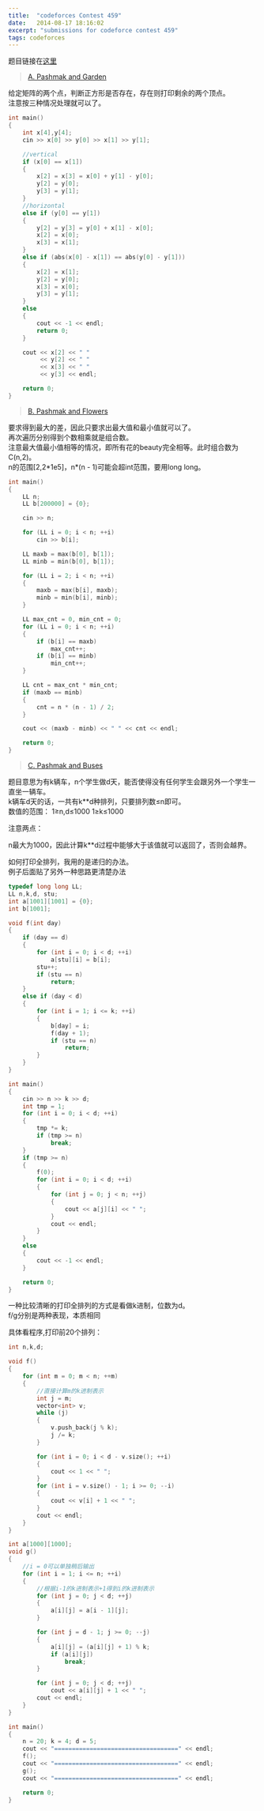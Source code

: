 ```yaml
---
title:  "codeforces Contest 459"
date:   2014-08-17 18:16:02
excerpt: "submissions for codeforce contest 459"
tags: codeforces
---
```


题目链接在[这里](http://codeforces.com/contest/459)

<!--more-->

> [A. Pashmak and Garden](http://codeforces.com/contest/459/problem/A)  

给定矩阵的两个点，判断正方形是否存在，存在则打印剩余的两个顶点。   
注意按三种情况处理就可以了。


```cpp
int main()
{
    int x[4],y[4];
    cin >> x[0] >> y[0] >> x[1] >> y[1];

    //vertical
    if (x[0] == x[1])
    {
        x[2] = x[3] = x[0] + y[1] - y[0];
        y[2] = y[0];
        y[3] = y[1];
    }
    //horizontal
    else if (y[0] == y[1])
    {
        y[2] = y[3] = y[0] + x[1] - x[0];
        x[2] = x[0];
        x[3] = x[1];
    }
    else if (abs(x[0] - x[1]) == abs(y[0] - y[1]))
    {
        x[2] = x[1];
        y[2] = y[0];
        x[3] = x[0];
        y[3] = y[1];
    }
    else
    {
        cout << -1 << endl;
        return 0;
    }

    cout << x[2] << " "
         << y[2] << " "
         << x[3] << " "
         << y[3] << endl;

    return 0;
}

```

> [B. Pashmak and Flowers](http://codeforces.com/contest/459/problem/B)

要求得到最大的差，因此只要求出最大值和最小值就可以了。   
再次遍历分别得到个数相乘就是组合数。  
注意最大值最小值相等的情况，即所有花的beauty完全相等。此时组合数为C(n,2)。  
n的范围[2,2\*1e5]，n\*(n - 1)可能会超int范围，要用long long。


```cpp
int main()
{
    LL n;
    LL b[200000] = {0};

    cin >> n;

    for (LL i = 0; i < n; ++i)
        cin >> b[i];

    LL maxb = max(b[0], b[1]);
    LL minb = min(b[0], b[1]);

    for (LL i = 2; i < n; ++i)
    {
        maxb = max(b[i], maxb);
        minb = min(b[i], minb);
    }

    LL max_cnt = 0, min_cnt = 0;
    for (LL i = 0; i < n; ++i)
    {
        if (b[i] == maxb)
            max_cnt++;
        if (b[i] == minb)
            min_cnt++;
    }

    LL cnt = max_cnt * min_cnt;
    if (maxb == minb)
    {
        cnt = n * (n - 1) / 2;
    }

    cout << (maxb - minb) << " " << cnt << endl;

    return 0;
}
```


> [C. Pashmak and Buses](http://codeforces.com/contest/459/problem/C)  

题目意思为有k辆车，n个学生做d天，能否使得没有任何学生会跟另外一个学生一直坐一辆车。  
k辆车d天的话，一共有k**d种排列，只要排列数&le;n即可。  
数值的范围： 1&ge;n,d&le;1000   1&ge;k&le;1000   

注意两点：  


n最大为1000，因此计算k**d过程中能够大于该值就可以返回了，否则会越界。  

 如何打印全排列，我用的是递归的办法。  
 例子后面贴了另外一种思路更清楚办法


```cpp
typedef long long LL;
LL n,k,d, stu;
int a[1001][1001] = {0};
int b[1001];

void f(int day)
{
    if (day == d)
    {
        for (int i = 0; i < d; ++i)
            a[stu][i] = b[i];
        stu++;
        if (stu == n)
            return;
    }
    else if (day < d)
    {
        for (int i = 1; i <= k; ++i)
        {
            b[day] = i;
            f(day + 1);
            if (stu == n)
                return;
        }
    }
}

int main()
{
    cin >> n >> k >> d;
    int tmp = 1;
    for (int i = 0; i < d; ++i)
    {
        tmp *= k;
        if (tmp >= n)
            break;
    }
    if (tmp >= n)
    {
        f(0);
        for (int i = 0; i < d; ++i)
        {
            for (int j = 0; j < n; ++j)
            {
                cout << a[j][i] << " ";
            }
            cout << endl;
        }
    }
    else
    {
        cout << -1 << endl;
    }

    return 0;
}
```

一种比较清晰的打印全排列的方式是看做k进制，位数为d。   
f/g分别是两种表现，本质相同

具体看程序,打印前20个排列：

```cpp
int n,k,d;

void f()
{
    for (int m = 0; m < n; ++m)
    {
        //直接计算m的k进制表示
        int j = m;
        vector<int> v;
        while (j)
        {
            v.push_back(j % k);
            j /= k;
        }

        for (int i = 0; i < d - v.size(); ++i)
        {
            cout << 1 << " ";
        }
        for (int i = v.size() - 1; i >= 0; --i)
        {
            cout << v[i] + 1 << " ";
        }
        cout << endl;
    }
}

int a[1000][1000];
void g()
{
    //i = 0可以单独稍后输出
    for (int i = 1; i <= n; ++i)
    {
        //根据i-1的k进制表示+1得到i的k进制表示
        for (int j = 0; j < d; ++j)
        {
            a[i][j] = a[i - 1][j];
        }

        for (int j = d - 1; j >= 0; --j)
        {
            a[i][j] = (a[i][j] + 1) % k;
            if (a[i][j])
                break;
        }

        for (int j = 0; j < d; ++j)
            cout << a[i][j] + 1 << " ";
        cout << endl;
    }
}

int main()
{
    n = 20; k = 4; d = 5;
    cout << "===================================" << endl;
    f();
    cout << "===================================" << endl;
    g();
    cout << "===================================" << endl;

    return 0;
}
```

